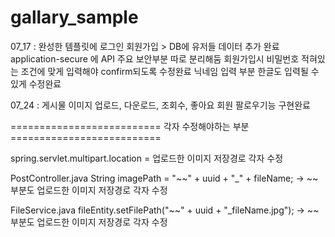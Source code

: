 # gallary_sample

07_17 : 완성한 템플릿에 로그인 회원가입 > DB에 유저들 데이터 추가 완료
application-secure 에 API 주요 보안부분 따로 분리해둠
회원가입시 비밀번호 적혀있는 조건에 맞게 입력해야 confirm되도록 수정완료
닉네임 입력 부분 한글도 입력될 수 있게 수정완료

07_24 : 게시물 이미지 업로드, 다운로드, 조회수, 좋아요
        회원 팔로우기능 구현완료

========================== 각자 수정해야하는 부분 ==========================

spring.servlet.multipart.location = 업로드한 이미지 저장경로 각자 수정

PostController.java
String imagePath = "~~" + uuid + "_" + fileName;
 -> ~~ 부분도 업로드한 이미지 저장경로 각자 수정

FileService.java
fileEntity.setFilePath("~~" + uuid + "_fileName.jpg");
 -> ~~ 부분도 업로드한 이미지 저장경로 각자 수정
